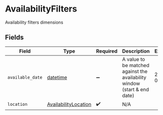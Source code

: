 # AvailabilityFilters

Availability filters dimensions


## Fields

| Field                                                                        | Type                                                                         | Required                                                                     | Description                                                                  | Example                                                                      |
| ---------------------------------------------------------------------------- | ---------------------------------------------------------------------------- | ---------------------------------------------------------------------------- | ---------------------------------------------------------------------------- | ---------------------------------------------------------------------------- |
| `available_date`                                                             | [datetime](https://docs.python.org/3/library/datetime.html#datetime-objects) | :heavy_minus_sign:                                                           | A value to be matched against the availability window (start & end date)     | 2017-07-21                                                                   |
| `location`                                                                   | [AvailabilityLocation](../../models/shared/availabilitylocation.md)          | :heavy_check_mark:                                                           | N/A                                                                          |                                                                              |